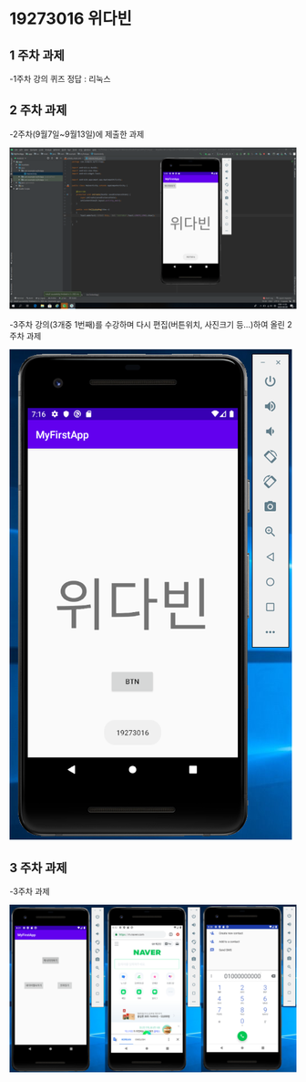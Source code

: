 # 19273016 위다빈

## 1 주차 과제

-1주차 강의 퀴즈 정답 : 리눅스

## 2 주차 과제

-2주차(9월7일~9월13일)에 제출한 과제

<img width="" height="" src="./Png/캡스톤디자인_2주차 과제.png"></img>



-3주차 강의(3개중 1번째)를 수강하며 다시 편집(버튼위치, 사진크기 등...)하여 올린 2주차 과제 

<img width="" height="" src="./Png/2주차 과제(3주차-1 강의 실습).png"></img>

## 3 주차 과제

-3주차 과제

<img width="" height="" src="./Png/3주차 과제.png"></img>

